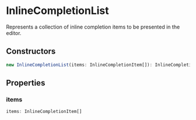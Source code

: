 # InlineCompletionList

Represents a collection of inline completion items to be presented in the editor.

## Constructors

```typescript
new InlineCompletionList(items: InlineCompletionItem[]): InlineCompletionList
```

## Properties

### items

```typescript
items: InlineCompletionItem[]
```

[InlineCompletionItem]: InlineCompletionItem.md
